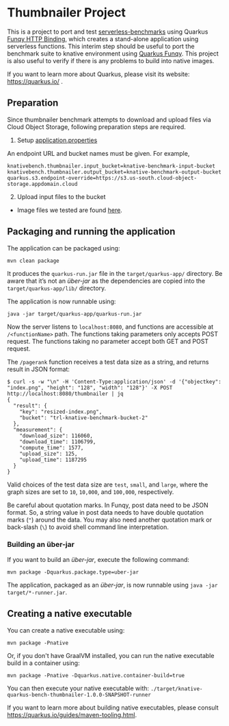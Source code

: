 # Thumbnailer Project

This is a project to port and test [serverless-benchmarks](https://github.com/spcl/serverless-benchmarks) using Quarkus
[Funqy HTTP Binding](https://quarkus.io/guides/funqy-http), which creates a stand-alone application using serverless functions.
This interim step should be useful to port the benchmark suite to knative environment using [Quarkus Funqy](https://quarkus.io/guides/funqy).
This project is also useful to verify if there is any problems to build into native images.

If you want to learn more about Quarkus, please visit its website: https://quarkus.io/ .

## Preparation 

Since thumbnailer benchmark attempts to download and upload files via Cloud Object Storage, following preparation steps are required.
1) Setup [application.properties](src/main/resources/application.properties)

An endpoint URL and bucket names must be given. For example,
```
knativebench.thumbnailer.input_bucket=knative-benchmark-input-bucket
knativebench.thumbnailer.output_bucket=knative-benchmark-output-bucket
quarkus.s3.endpoint-override=https://s3.us-south.cloud-object-storage.appdomain.cloud
```

2) Upload input files to the bucket
- Image files we tested are found [here](https://github.com/spcl/serverless-benchmarks-data/tree/6a17a460f289e166abb47ea6298fb939e80e8beb/200.multimedia/210.thumbnailer).

## Packaging and running the application

The application can be packaged using:
```shell script
mvn clean package
```
It produces the `quarkus-run.jar` file in the `target/quarkus-app/` directory.
Be aware that it’s not an _über-jar_ as the dependencies are copied into the `target/quarkus-app/lib/` directory.

The application is now runnable using:
```shell script
java -jar target/quarkus-app/quarkus-run.jar
```

Now the server listens to `localhost:8080`, and functions are accessible at `/<functionName>` path. 
The functions taking parameters only accepts POST request. The functions taking no parameter accept both GET and POST request.

The `/pagerank` function receives a test data size as a string, and returns result in JSON format:
```
$ curl -s -w "\n" -H 'Content-Type:application/json' -d '{"objectkey": "index.png", "height": "128", "width": "128"}' -X POST http://localhost:8080/thumbnailer | jq
{
  "result": {
    "key": "resized-index.png",
    "bucket": "trl-knative-benchmark-bucket-2"
  },
  "measurement": {
    "download_size": 116060,
    "download_time": 1106799,
    "compute_time": 1577,
    "upload_size": 125,
    "upload_time": 1187295
  }
}

```
Valid choices of the test data size are `test`, `small`, and `large`, where the graph sizes are set to `10`, `10,000`, and `100,000`, respectively.

Be careful about quotation marks. In Funqy, post data need to be JSON format. So, a string value in post data needs to have double quotation marks (`"`)
around the data. You may also need another quotation mark or back-slash (`\`) to avoid shell command line interpretation.

### Building an über-jar
If you want to build an _über-jar_, execute the following command:
```shell script
mvn package -Dquarkus.package.type=uber-jar
```

The application, packaged as an _über-jar_, is now runnable using `java -jar target/*-runner.jar`.

## Creating a native executable

You can create a native executable using: 
```shell script
mvn package -Pnative
```

Or, if you don't have GraalVM installed, you can run the native executable build in a container using: 
```shell script
mvn package -Pnative -Dquarkus.native.container-build=true
```

You can then execute your native executable with: `./target/knative-quarkus-bench-thumbnailer-1.0.0-SNAPSHOT-runner`

If you want to learn more about building native executables, please consult https://quarkus.io/guides/maven-tooling.html.
